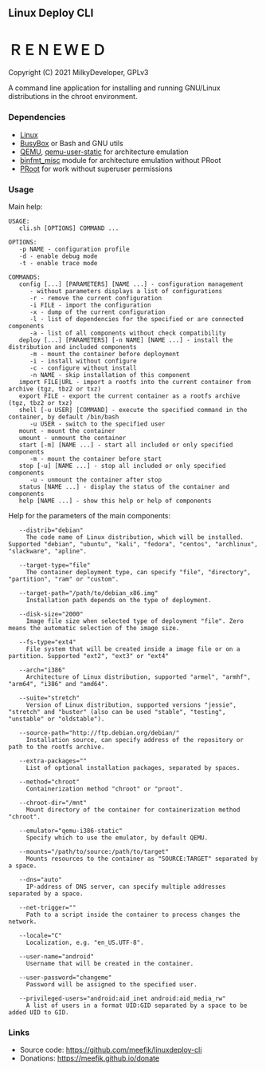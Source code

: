 ## Linux Deploy CLI
# ＲＥＮＥＷＥＤ

Copyright (C) 2021 MilkyDeveloper, GPLv3

A command line application for installing and running GNU/Linux distributions in the chroot environment.

### Dependencies

- [Linux](http://kernel.org)
- [BusyBox](https://github.com/meefik/busybox) or Bash and GNU utils
- [QEMU](http://qemu.org), [qemu-user-static](https://packages.debian.org/stable/qemu-user-static) for architecture emulation
- [binfmt_misc](https://en.wikipedia.org/wiki/Binfmt_misc) module for architecture emulation without PRoot
- [PRoot](https://github.com/meefik/PRoot) for work without superuser permissions

### Usage

Main help:

```
USAGE:
   cli.sh [OPTIONS] COMMAND ...

OPTIONS:
   -p NAME - configuration profile
   -d - enable debug mode
   -t - enable trace mode

COMMANDS:
   config [...] [PARAMETERS] [NAME ...] - configuration management
      - without parameters displays a list of configurations
      -r - remove the current configuration
      -i FILE - import the configuration
      -x - dump of the current configuration
      -l - list of dependencies for the specified or are connected components
      -a - list of all components without check compatibility
   deploy [...] [PARAMETERS] [-n NAME] [NAME ...] - install the distribution and included components
      -m - mount the container before deployment
      -i - install without configure
      -c - configure without install
      -n NAME - skip installation of this component
   import FILE|URL - import a rootfs into the current container from archive (tgz, tbz2 or txz)
   export FILE - export the current container as a rootfs archive (tgz, tbz2 or txz)
   shell [-u USER] [COMMAND] - execute the specified command in the container, by default /bin/bash
      -u USER - switch to the specified user
   mount - mount the container
   umount - unmount the container
   start [-m] [NAME ...] - start all included or only specified components
      -m - mount the container before start
   stop [-u] [NAME ...] - stop all included or only specified components
      -u - unmount the container after stop
   status [NAME ...] - display the status of the container and components
   help [NAME ...] - show this help or help of components

```

Help for the parameters of the main components:

```
   --distrib="debian"
     The code name of Linux distribution, which will be installed. Supported "debian", "ubuntu", "kali", "fedora", "centos", "archlinux", "slackware", "apline".

   --target-type="file"
     The container deployment type, can specify "file", "directory", "partition", "ram" or "custom".

   --target-path="/path/to/debian_x86.img"
     Installation path depends on the type of deployment.

   --disk-size="2000"
     Image file size when selected type of deployment "file". Zero means the automatic selection of the image size.

   --fs-type="ext4"
     File system that will be created inside a image file or on a partition. Supported "ext2", "ext3" or "ext4"

   --arch="i386"
     Architecture of Linux distribution, supported "armel", "armhf", "arm64", "i386" and "amd64".

   --suite="stretch"
     Version of Linux distribution, supported versions "jessie", "stretch" and "buster" (also can be used "stable", "testing", "unstable" or "oldstable").

   --source-path="http://ftp.debian.org/debian/"
     Installation source, can specify address of the repository or path to the rootfs archive.

   --extra-packages=""
     List of optional installation packages, separated by spaces.

   --method="chroot"
     Containerization method "chroot" or "proot".

   --chroot-dir="/mnt"
     Mount directory of the container for containerization method "chroot".

   --emulator="qemu-i386-static"
     Specify which to use the emulator, by default QEMU.

   --mounts="/path/to/source:/path/to/target"
     Mounts resources to the container as "SOURCE:TARGET" separated by a space.

   --dns="auto"
     IP-address of DNS server, can specify multiple addresses separated by a space.

   --net-trigger=""
     Path to a script inside the container to process changes the network.

   --locale="C"
     Localization, e.g. "en_US.UTF-8".

   --user-name="android"
     Username that will be created in the container.

   --user-password="changeme"
     Password will be assigned to the specified user.

   --privileged-users="android:aid_inet android:aid_media_rw"
     A list of users in a format UID:GID separated by a space to be added UID to GID.

```

### Links

- Source code: https://github.com/meefik/linuxdeploy-cli
- Donations: https://meefik.github.io/donate
